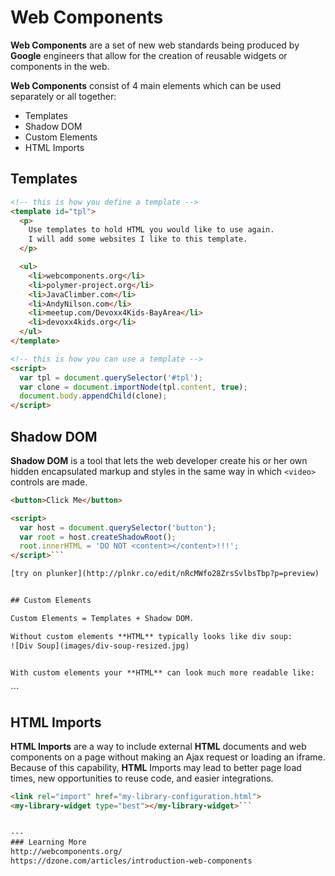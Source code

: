 # Web Components

**Web Components** are a set of new web standards being produced by **Google** engineers that allow for the creation of reusable widgets or components in the web. 

**Web Components** consist of 4 main elements which can be used separately or all together:

* Templates
* Shadow DOM
* Custom Elements
* HTML Imports


## Templates

```html
<!-- this is how you define a template -->
<template id="tpl">
  <p>
    Use templates to hold HTML you would like to use again.  
    I will add some websites I like to this template.
  </p>

  <ul>
    <li>webcomponents.org</li>
    <li>polymer-project.org</li>
    <li>JavaClimber.com</li>
    <li>AndyNilson.com</li>
    <li>meetup.com/Devoxx4Kids-BayArea</li>
    <li>devoxx4kids.org</li>
  </ul>
</template>

<!-- this is how you can use a template -->
<script>
  var tpl = document.querySelector('#tpl');
  var clone = document.importNode(tpl.content, true);
  document.body.appendChild(clone);
</script>
```


## Shadow DOM

**Shadow DOM** is a tool that lets the web developer create his or her own hidden encapsulated markup and styles in the same way in which
```<video>``` controls are made.

```html 
<button>Click Me</button>

<script>
  var host = document.querySelector('button');
  var root = host.createShadowRoot();
  root.innerHTML = 'DO NOT <content></content>!!!';
</script>```

[try on plunker](http://plnkr.co/edit/nRcMWfo28ZrsSvlbsTbp?p=preview)


## Custom Elements

Custom Elements = Templates + Shadow DOM.

Without custom elements **HTML** typically looks like div soup:
![Div Soup](images/div-soup-resized.jpg)

```
<div>
  <div></div>
  <div>
    <div></div>
    <div></div>
  </div>
  <div>
      <div>
        <div></div>
        <div></div>
        <div></div>
      </div>
  </div>
</div>

```

With custom elements your **HTML** can look much more readable like:
```
<school-class>
  <class-grade></class-grade>
  <class-teacher>
    <teacher-name></teacher-name>
    <teacher-avatar></teacher-avatar>
  </class-teacher>
  <student-list>
      <class-student>
        <student-name></student-name>
        <student-age></student-age>
        <student-avatar></student-avatar>
      </class-student>
  </student-list>
</school-class>
```

## HTML Imports
**HTML Imports** are a way to include external **HTML** documents and web components on a page without making an Ajax request or loading an iframe. Because of this capability, **HTML** Imports may lead to better page load times, new opportunities to reuse code, and easier integrations.

```html
<link rel="import" href="my-library-configuration.html">
<my-library-widget type="best"></my-library-widget>```


---
### Learning More
http://webcomponents.org/
https://dzone.com/articles/introduction-web-components






